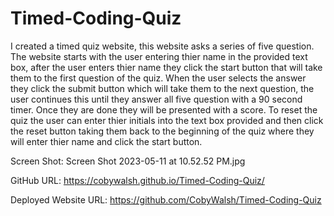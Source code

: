 # Timed-Coding-Quiz

I created a timed quiz website, this website asks a series of five question. The website starts with the user entering thier name in the provided text box, after the user enters thier name they click the start button that will take them to the first question of the quiz. When the user selects the answer they click the submit button which will take them to the next question, the user continues this until they answer all five question with a 90 second timer. Once they are done they will be presented with a score. To reset the quiz the user can enter thier initials into the text box provided and then click the reset button taking them back to the beginning of the quiz where they will enter thier name and click the start button.

Screen Shot: Screen Shot 2023-05-11 at 10.52.52 PM.jpg

GitHub URL: https://cobywalsh.github.io/Timed-Coding-Quiz/

Deployed Website URL: https://github.com/CobyWalsh/Timed-Coding-Quiz